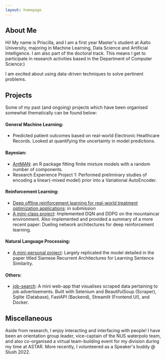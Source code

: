 ```yaml
---
layout: homepage
---
```


## About Me

Hi! My name is Priscilla, and I am a first year Master's student at Aalto University, majoring in Machine Learning, Data Science and Artificial Intelligence. I am also part of the doctoral track.
This means I get to participate in research activities based in the Department of Computer Science:)

I am excited about using data-driven techniques to solve pertinent problems.


## Projects

Some of my past (and ongoing) projects which have been organised somewhat thematically can be found below:

#### General Machine Learning:

- Predicted patient outcomes based on real-world Electronic Healthcare Records. Looked at quantifying the uncertainty in model predictions.

#### Bayesian:

- [AntMAN](https://cran.rstudio.com/web/packages/AntMAN/index.html): an R package fitting finite mixture models with a random number of components.
- Research Experience Project 1: Performed preliminary studies of encoding a linear(-mixed model) prior into a Variational AutoEncoder.

#### Reinforcement Learning:

- [Deep offline reinforcement learning for real-world treatment optimization applications](https://openreview.net/forum?id=pKkq17YQgK1): in submission
- [A mini-class project](https://pixieprix-rl-final-projectstreamlit-projectstreamlit-app-eekbxl.streamlit.app/): Implemented DQN and DDPG on the mountaincar environment. Also implemented and provided a summary of a more recent paper: Dueling network architectures for deep reinforcement learning.

#### Natural Language Processing:

- [A mini-personal project](https://github.com/pixieprix/MaLSTM): Largely replicated the model detailed in the paper titled Siamese Recurrent Architectures for Learning Sentence Similarity. 

#### Others:

- [job-search](https://github.com/pixieprix/job_search): A mini web-app that visualises scraped data pertaining to job advertisements. Built with Selenium and BeautifulSoup (Scraper), Sqlite (Database), FastAPI (Backend), Streamlit (Frontend UI), and Docker.


## Miscellaneous

Aside from research, I enjoy interacting and interfacing with people! I have been an orientation group leader, vice-captain of the NUS waterpolo team, and also co-organised a virtual team-building event for my division during my time at ASTAR. More recently, I volunteered as a Speaker's buddy @ Slush 2022.

<!-- ## News

- **[Feb. 2020]** Our paper about incremental learning is accepted to CVPR 2020.
- **[Feb. 2020]** We will host the ACM Multimedia Asia 2020 conference in Singapore!
- **[Sept. 2019]** Our paper about few-shot learning is accepted to NeurIPS 2019.
- **[Mar. 2019]** Our paper about few-shot learning is accepted to CVPR 2019. -->

<!-- {% include_relative _includes/publications.md %} -->

<!-- {% include_relative _includes/services.md %} -->
